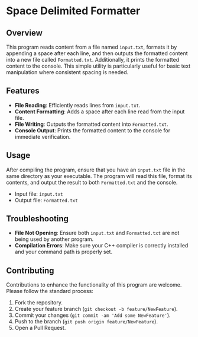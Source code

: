 # Space Delimited Formatter

## Overview

This program reads content from a file named `input.txt`, formats it by appending a space after each line, and then outputs the formatted content into a new file called `Formatted.txt`. Additionally, it prints the formatted content to the console. This simple utility is particularly useful for basic text manipulation where consistent spacing is needed.

## Features

- **File Reading**: Efficiently reads lines from `input.txt`.
- **Content Formatting**: Adds a space after each line read from the input file.
- **File Writing**: Outputs the formatted content into `Formatted.txt`.
- **Console Output**: Prints the formatted content to the console for immediate verification.

## Usage

After compiling the program, ensure that you have an `input.txt` file in the same directory as your executable. The program will read this file, format its contents, and output the result to both `Formatted.txt` and the console.

- Input file: `input.txt`
- Output file: `Formatted.txt`

## Troubleshooting

- **File Not Opening**: Ensure both `input.txt` and `Formatted.txt` are not being used by another program.
- **Compilation Errors**: Make sure your C++ compiler is correctly installed and your command path is properly set.

## Contributing

Contributions to enhance the functionality of this program are welcome. Please follow the standard process:

1. Fork the repository.
2. Create your feature branch (`git checkout -b feature/NewFeature`).
3. Commit your changes (`git commit -am 'Add some NewFeature'`).
4. Push to the branch (`git push origin feature/NewFeature`).
5. Open a Pull Request.
